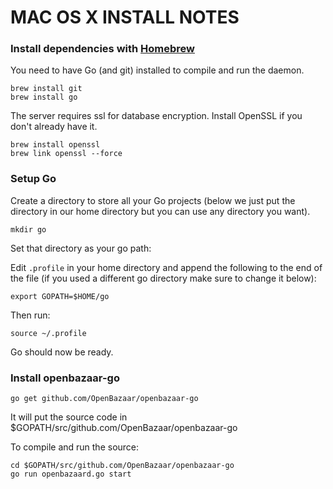 MAC OS X INSTALL NOTES
====================

### Install dependencies with [Homebrew](http://brew.sh/)

You need to have Go (and git) installed to compile and run the daemon.

```
brew install git
brew install go
```

The server requires ssl for database encryption. Install OpenSSL if you don't already have it.
```
brew install openssl
brew link openssl --force
```

### Setup Go

Create a directory to store all your Go projects (below we just put the directory in our home directory but you can use any directory you want).

```
mkdir go
```

Set that directory as your go path:

Edit `.profile` in your home directory and append the following to the end of the file (if you used a different go directory make sure to change it below):
```
export GOPATH=$HOME/go
```

Then run:
```
source ~/.profile
```

Go should now be ready.

### Install openbazaar-go

```
go get github.com/OpenBazaar/openbazaar-go
```

It will put the source code in $GOPATH/src/github.com/OpenBazaar/openbazaar-go

To compile and run the source:
```
cd $GOPATH/src/github.com/OpenBazaar/openbazaar-go
go run openbazaard.go start
```
